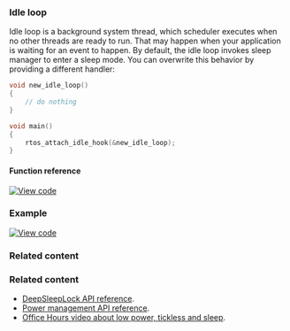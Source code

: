 ### Idle loop

Idle loop is a background system thread, which scheduler executes when no other threads are ready to run. That may happen when your application is waiting for an event to happen. By default, the idle loop invokes sleep manager to enter a sleep mode. You can overwrite this behavior by providing a different handler:

```c++
void new_idle_loop()
{
    // do nothing
}

void main()
{
    rtos_attach_idle_hook(&new_idle_loop);
}
```

#### Function reference

[![View code](https://www.mbed.com/embed/?type=library)](https://os.mbed.com/docs/v5.10/mbed-os-api-doxy/group__rtos___idle.html)

### Example

[![View code](https://www.mbed.com/embed/?url=https://os.mbed.com/teams/mbed_example/code/SleepManager_Example_1/)](https://os.mbed.com/teams/mbed_example/code/SleepManager_Example_1/file/e85412b4147e/main.cpp)

### Related content

### Related content

- [DeepSleepLock API reference](deepsleeplock.html).
- [Power management API reference](power-management.html).
- [Office Hours video about low power, tickless and sleep](https://www.youtube.com/watch?v=OFfOlBaegdg).
